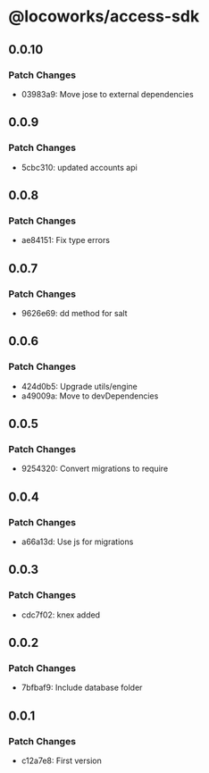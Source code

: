 # @locoworks/access-sdk

## 0.0.10

### Patch Changes

- 03983a9: Move jose to external dependencies

## 0.0.9

### Patch Changes

- 5cbc310: updated accounts api

## 0.0.8

### Patch Changes

- ae84151: Fix type errors

## 0.0.7

### Patch Changes

- 9626e69: dd method for salt

## 0.0.6

### Patch Changes

- 424d0b5: Upgrade utils/engine
- a49009a: Move to devDependencies

## 0.0.5

### Patch Changes

- 9254320: Convert migrations to require

## 0.0.4

### Patch Changes

- a66a13d: Use js for migrations

## 0.0.3

### Patch Changes

- cdc7f02: knex added

## 0.0.2

### Patch Changes

- 7bfbaf9: Include database folder

## 0.0.1

### Patch Changes

- c12a7e8: First version
